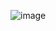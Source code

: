 ![image](https://user-images.githubusercontent.com/42912268/162575689-73a8da09-3fb1-48af-85be-e09a02653b56.png)

